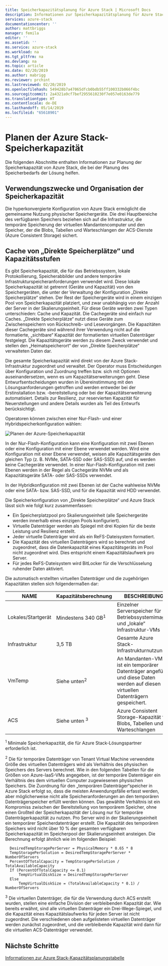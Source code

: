 ```yaml
---
title: Speicherkapazitätsplanung für Azure Stack | Microsoft Docs
description: Informationen zur Speicherkapazitätsplanung für Azure Stack-Bereitstellungen.
services: azure-stack
documentationcenter: ''
author: mattbriggs
manager: femila
editor: ''
ms.assetid: ''
ms.service: azure-stack
ms.workload: na
ms.tgt_pltfrm: na
ms.devlang: na
ms.topic: article
ms.date: 02/20/2019
ms.author: mabrigg
ms.reviewer: prchint
ms.lastreviewed: 02/20/2019
ms.openlocfilehash: 549428b7a47065dfcb0bdb55ff100332b066f4bc
ms.sourcegitcommit: 2a4321a9cf7bef2955610230f7e057e0163de779
ms.translationtype: HT
ms.contentlocale: de-DE
ms.lasthandoff: 05/14/2019
ms.locfileid: "65618901"
---
```

# <a name="azure-stack-storage-capacity-planning"></a>Planen der Azure Stack-Speicherkapazität
Die folgenden Abschnitte enthalten Informationen zur Planung der Speicherkapazität von Azure Stack, die bei der Planung des Speicherbedarfs der Lösung helfen.

## <a name="uses-and-organization-of-storage-capacity"></a>Verwendungszwecke und Organisation der Speicherkapazität
Die hyperkonvergierte Konfiguration von Azure Stack ermöglicht die gemeinsame Nutzung physischer Speichergeräte. Die drei Hauptbereiche des verfügbaren Speichers beziehen sich auf die Infrastruktur, die temporäre Speicherung der virtuellen Mandantencomputer und den Speicher, der die Blobs, Tabellen und Warteschlangen der ACS-Dienste (Azure Consistent Storage) sichert.

## <a name="spaces-direct-cache-and-capacity-tiers"></a>Cache von „Direkte Speicherplätze“ und Kapazitätsstufen
Es gibt Speicherkapazität, die für das Betriebssystem, lokale Protokollierung, Speicherabbilder und andere temporäre Infrastrukturspeicheranforderungen verwendet wird. Diese lokale Speicherkapazität ist getrennt (Geräte und Kapazität) von den Speichergeräten, die unter der Verwaltung der Konfiguration „Direkte Speicherplätze“ stehen. Der Rest der Speichergeräte wird in einem einzigen Pool von Speicherkapazität platziert, und zwar unabhängig von der Anzahl der Server in der Skalierungseinheit. Für diese Geräte werden zwei Typen unterschieden: Cache und Kapazität.  Die Cachegeräte sind einfach nur Caches. „Direkte Speicherplätze“ nutzt diese Geräte zum Zwischenspeichern von Rückschreib- und Lesevorgängen. Die Kapazitäten dieser Cachegeräte sind während ihrer Verwendung nicht auf die formatierte, „sichtbare“ Kapazität der formatierten virtuellen Datenträger festgelegt. Die Kapazitätsgeräte werden zu diesem Zweck verwendet und stellen den „Heimatspeicherort“ der von „Direkte Speicherplätze“ verwalteten Daten dar.

Die gesamte Speicherkapazität wird direkt von der Azure Stack-Infrastruktur zugeordnet und verwaltet. Der Operator muss Entscheidungen über Konfiguration und Zuordnung treffen bzw. sich mit Optionen auseinandersetzen, wenn es um Kapazitätserweiterungen geht. Diese Entwurfsentscheidungen wurden in Übereinstimmung mit den Lösungsanforderungen getroffen und werden entweder bei der Erstinstallation bzw. -bereitstellung oder bei der Kapazitätserweiterung automatisiert. Details zur Resilienz, zur reservierten Kapazität für Neuerstellungen und andere Details wurden als Teil des Entwurfs berücksichtigt. 

Operatoren können zwischen einer Nur-Flash- und einer Hybridspeicherkonfiguration wählen:

![Planen der Azure-Speicherkapazität](media/azure-stack-capacity-planning/storage.png)

In der Nur-Flash-Konfiguration kann eine Konfiguration mit zwei Ebenen oder eine Konfiguration mit einer Ebene verwendet werden.  Wird eine Konfiguration mit einer Ebene verwendet, weisen alle Kapazitätsgeräte den gleichen Typ (z. B. NVMe, SATA-SSD oder SAS-SSD) auf, und es werden keine Cachegeräte verwendet. In einer Nur-Flash-Konfiguration mit zwei Ebenen werden in der Regel als Cachegeräte NVMe und als Kapazitätsgeräte SATA- oder SAS-SSDs verwendet.

In der Hybridkonfiguration mit zwei Ebenen ist der Cache wahlweise NVMe oder eine SATA- bzw. SAS-SSD, und für die Kapazität wird HDD verwendet. 

Die Speicherkonfiguration von „Direkte Speicherplätze“ und Azure Stack lässt sich wie folgt kurz zusammenfassen:
- Ein Speicherplatzpool pro Skalierungseinheit (alle Speichergeräte werden innerhalb eines einzigen Pools konfiguriert).
- Virtuelle Datenträger werden als Spiegel mit drei Kopien für die beste Leistung und Resilienz erstellt.
- Jeder virtuelle Datenträger wird als ein ReFS-Dateisystem formatiert.
- Die Kapazität des virtuellen Datenträgers wird so berechnet und zugeordnet, dass die Datenkapazität eines Kapazitätsgeräts im Pool nicht zugeordnet wird. Dies entspricht einem Kapazitätslaufwerk pro Server.
- Für jedes ReFS-Dateisystem wird BitLocker für die Verschlüsselung ruhender Daten aktiviert. 

Die automatisch erstellten virtuellen Datenträger und die zugehörigen Kapazitäten stellen sich folgendermaßen dar:

|NAME|Kapazitätsberechnung|BESCHREIBUNG|
|-----|-----|-----|
|Lokales/Startgerät|Mindestens 340 GB<sup>1</sup>|Einzelner Serverspeicher für Betriebssystemimages und „lokale“ Infrastruktur-VMs|
|Infrastruktur|3,5 TB|Gesamte Azure Stack-Infrastrukturnutzung|
|VmTemp|Siehe unten<sup>2</sup>|An Mandanten-VMs ist ein temporärer Datenträger angefügt, und diese Daten werden auf diesen virtuellen Datenträgern gespeichert.|
|ACS|Siehe unten <sup>3</sup>|Azure Consistent Storage-Kapazität für Blobs, Tabellen und Warteschlangen|

<sup>1</sup> Minimale Speicherkapazität, die für Azure Stack-Lösungspartner erforderlich ist.

<sup>2</sup> Die für temporäre Datenträger von Tenant Virtual Machine verwendete Größe des virtuellen Datenträgers wird als Verhältnis des physischen Speichers des Servers berechnet. Wie in den folgenden Tabellen für die Größen von Azure-IaaS-VMs angegeben, ist der temporäre Datenträger ein Verhältnis des dem virtuellen Computer zugewiesenen physischen Speichers. Die Zuordnung für den „temporären Datenträger“speicher in Azure Stack erfolgt so, dass die meisten Anwendungsfälle erfasst werden, aber möglicherweise nicht alle Speicheranforderungen an den temporären Datenträgerspeicher erfüllt werden können. Das gewählte Verhältnis ist ein Kompromiss zwischen der Bereitstellung von temporärem Speicher, ohne einen Großteil der Speicherkapazität der Lösung nur für temporäre Datenträgerkapazität zu nutzen. Pro Server wird in der Skalierungseinheit ein temporärer Speicherdatenträger erstellt. Die Kapazität des temporären Speichers wird nicht über 10 % der gesamten verfügbaren Speicherkapazität im Speicherpool der Skalierungseinheit ansteigen. Die Berechnung erfolgt ähnlich wie im folgenden Beispiel:

```
  DesiredTempStoragePerServer = PhysicalMemory * 0.65 * 8
  TempStoragePerSolution = DesiredTempStoragePerServer * NumberOfServers
  PercentOfTotalCapacity = TempStoragePerSolution / TotalAvailableCapacity
  If (PercentOfTotalCapacity <= 0.1)
      TempVirtualDiskSize = DesiredTempStoragePerServer
  Else
      TempVirtualDiskSize = (TotalAvailableCapacity * 0.1) / NumberOfServers
```

<sup>3</sup> Die virtuellen Datenträger, die für die Verwendung durch ACS erstellt wurden, stellen eine einfache Division der verbleibenden Kapazität dar. Wie bereits erwähnt, sind alle virtuellen Datenträger ein Drei-Wege-Spiegel, und die Kapazität eines Kapazitätslaufwerks für jeden Server ist nicht zugeordnet. Die verschiedenen oben aufgelisteten virtuellen Datenträger werden zunächst zugeordnet, und die verbleibende Kapazität wird dann für die virtuellen ACS-Datenträger verwendet.

## <a name="next-steps"></a>Nächste Schritte
[Informationen zur Azure Stack-Kapazitätsplanungstabelle](capacity-planning-spreadsheet.md)
